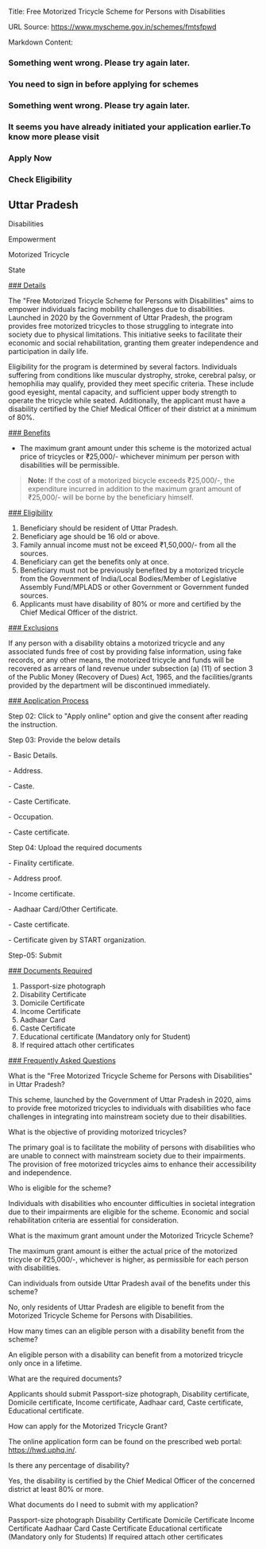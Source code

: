 Title: Free Motorized Tricycle Scheme for Persons with Disabilities

URL Source: https://www.myscheme.gov.in/schemes/fmtsfpwd

Markdown Content:
### Something went wrong. Please try again later.

### 

### You need to sign in before applying for schemes

### Something went wrong. Please try again later.

### It seems you have already initiated your application earlier.To know more please visit

### Apply Now

### Check Eligibility

Uttar Pradesh
-------------

Disabilities

Empowerment

Motorized Tricycle

State

[### Details](https://www.myscheme.gov.in/schemes/fmtsfpwd#details)

The "Free Motorized Tricycle Scheme for Persons with Disabilities" aims to empower individuals facing mobility challenges due to disabilities. Launched in 2020 by the Government of Uttar Pradesh, the program provides free motorized tricycles to those struggling to integrate into society due to physical limitations. This initiative seeks to facilitate their economic and social rehabilitation, granting them greater independence and participation in daily life.

Eligibility for the program is determined by several factors. Individuals suffering from conditions like muscular dystrophy, stroke, cerebral palsy, or hemophilia may qualify, provided they meet specific criteria. These include good eyesight, mental capacity, and sufficient upper body strength to operate the tricycle while seated. Additionally, the applicant must have a disability certified by the Chief Medical Officer of their district at a minimum of 80%.

[### Benefits](https://www.myscheme.gov.in/schemes/fmtsfpwd#benefits)

*   The maximum grant amount under this scheme is the motorized actual price of tricycles or ₹25,000/- whichever minimum per person with disabilities will be permissible.

> **Note:** If the cost of a motorized bicycle exceeds ₹25,000/-, the expenditure incurred in addition to the maximum grant amount of ₹25,000/- will be borne by the beneficiary himself.

[### Eligibility](https://www.myscheme.gov.in/schemes/fmtsfpwd#eligibility)

1.  Beneficiary should be resident of Uttar Pradesh.
2.  Beneficiary age should be 16 old or above.
3.  Family annual income must not be exceed ₹1,50,000/- from all the sources.
4.  Beneficiary can get the benefits only at once.
5.  Beneficiary must not be previously benefited by a motorized tricycle from the Government of India/Local Bodies/Member of Legislative Assembly Fund/MPLADS or other Government or Government funded sources.
6.  Applicants must have disability of 80% or more and certified by the Chief Medical Officer of the district.

[### Exclusions](https://www.myscheme.gov.in/schemes/fmtsfpwd#exclusions)

If any person with a disability obtains a motorized tricycle and any associated funds free of cost by providing false information, using fake records, or any other means, the motorized tricycle and funds will be recovered as arrears of land revenue under subsection (a) (11) of section 3 of the Public Money (Recovery of Dues) Act, 1965, and the facilities/grants provided by the department will be discontinued immediately.

[### Application Process](https://www.myscheme.gov.in/schemes/fmtsfpwd#application-process)

Step 02: Click to "Apply online" option and give the consent after reading the instruction.

Step 03: Provide the below details

\- Basic Details.

\- Address.

\- Caste.

\- Caste Certificate.

\- Occupation.

\- Caste certificate.

Step 04: Upload the required documents

\- Finality certificate.

\- Address proof.

\- Income certificate.

\- Aadhaar Card/Other Certificate.

\- Caste certificate.

\- Certificate given by START organization.

Step-05: Submit

[### Documents Required](https://www.myscheme.gov.in/schemes/fmtsfpwd#documents-required)

1.  Passport-size photograph
2.  Disability Certificate
3.  Domicile Certificate
4.  Income Certificate
5.  Aadhaar Card
6.  Caste Certificate
7.  Educational certificate (Mandatory only for Student)
8.  If required attach other certificates

[### Frequently Asked Questions](https://www.myscheme.gov.in/schemes/fmtsfpwd#faqs)

What is the "Free Motorized Tricycle Scheme for Persons with Disabilities" in Uttar Pradesh?

This scheme, launched by the Government of Uttar Pradesh in 2020, aims to provide free motorized tricycles to individuals with disabilities who face challenges in integrating into mainstream society due to their disabilities.

What is the objective of providing motorized tricycles?

The primary goal is to facilitate the mobility of persons with disabilities who are unable to connect with mainstream society due to their impairments. The provision of free motorized tricycles aims to enhance their accessibility and independence.

Who is eligible for the scheme?

Individuals with disabilities who encounter difficulties in societal integration due to their impairments are eligible for the scheme. Economic and social rehabilitation criteria are essential for consideration.

What is the maximum grant amount under the Motorized Tricycle Scheme?

The maximum grant amount is either the actual price of the motorized tricycle or ₹25,000/-, whichever is higher, as permissible for each person with disabilities.

Can individuals from outside Uttar Pradesh avail of the benefits under this scheme?

No, only residents of Uttar Pradesh are eligible to benefit from the Motorized Tricycle Scheme for Persons with Disabilities.

How many times can an eligible person with a disability benefit from the scheme?

An eligible person with a disability can benefit from a motorized tricycle only once in a lifetime.

What are the required documents?

Applicants should submit Passport-size photograph, Disability certificate, Domicile certificate, Income certificate, Aadhaar card, Caste certificate, Educational certificate.

How can apply for the Motorized Tricycle Grant?

The online application form can be found on the prescribed web portal: https://hwd.uphq.in/.

Is there any percentage of disability?

Yes, the disability is certified by the Chief Medical Officer of the concerned district at least 80% or more.

What documents do I need to submit with my application?

Passport-size photograph Disability Certificate Domicile Certificate Income Certificate Aadhaar Card Caste Certificate Educational certificate (Mandatory only for Students) If required attach other certificates
